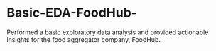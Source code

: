 # Basic-EDA-FoodHub-
Performed a basic exploratory data analysis and provided actionable insights for the food aggregator company, FoodHub. 
